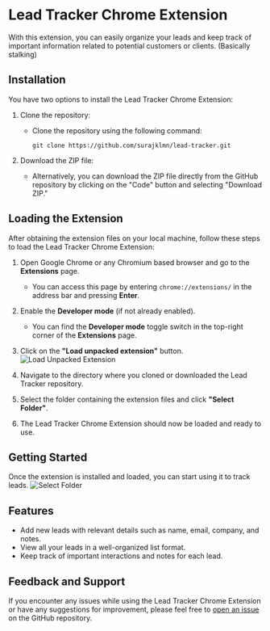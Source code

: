 # Lead Tracker Chrome Extension

With this extension, you can easily organize your leads and keep track of important information related to potential customers or clients. (Basically stalking)

## Installation

You have two options to install the Lead Tracker Chrome Extension:

1. Clone the repository:
   - Clone the repository using the following command:
     ```
     git clone https://github.com/surajklmn/lead-tracker.git
     ```

2. Download the ZIP file:
   - Alternatively, you can download the ZIP file directly from the GitHub repository by clicking on the "Code" button and selecting "Download ZIP."

## Loading the Extension

After obtaining the extension files on your local machine, follow these steps to load the Lead Tracker Chrome Extension:

1. Open Google Chrome or any Chromium based browser and go to the **Extensions** page.
   - You can access this page by entering `chrome://extensions/` in the address bar and pressing **Enter**.

2. Enable the **Developer mode** (if not already enabled).
   - You can find the **Developer mode** toggle switch in the top-right corner of the **Extensions** page.

3. Click on the **"Load unpacked extension"** button.
   ![Load Unpacked Extension](https://github.com/surajklmn/lead-tracker/assets/30106169/35e97854-6ac6-4cf5-8bbf-d4d605934f17)

4. Navigate to the directory where you cloned or downloaded the Lead Tracker repository.

5. Select the folder containing the extension files and click **"Select Folder"**.
  

6. The Lead Tracker Chrome Extension should now be loaded and ready to use.

## Getting Started

Once the extension is installed and loaded, you can start using it to track leads.
 ![Select Folder](https://github.com/surajklmn/lead-tracker/assets/30106169/753a0dce-3c70-4f7e-a0ca-2151bc71d20d)
## Features
- Add new leads with relevant details such as name, email, company, and notes.
- View all your leads in a well-organized list format.
- Keep track of important interactions and notes for each lead.

## Feedback and Support

If you encounter any issues while using the Lead Tracker Chrome Extension or have any suggestions for improvement, please feel free to [open an issue](https://github.com/surajklmn/lead-tracker/issues) on the GitHub repository.
